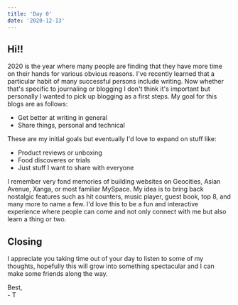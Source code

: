 ```yaml
---
title: 'Day 0'
date: '2020-12-13'
---
```


## Hi!!

2020 is the year where many people are finding that they have more time on their hands for various obvious reasons. I've recently learned that a particular habit of many successful persons include writing. Now whether that's specific to journaling or blogging I don't think it's important but personally I wanted to pick up blogging as a first steps. My goal for this blogs are as follows:

- Get better at writing in general
- Share things, personal and technical


These are my initial goals but eventually I'd love to expand on stuff like:

- Product reviews or unboxing
- Food discoveres or trials
- Just stuff I want to share with everyone

I remember very fond memories of building websites on Geocities, Asian Avenue, Xanga, or most familiar MySpace. My idea is to bring back nostalgic features such as hit counters, music player, guest book, top 8, and many more to name a few. I'd love this to be a fun and interactive experience where people can come and not only connect with me but also learn a thing or two.

## Closing

I appreciate you taking time out of your day to listen to some of my thoughts, hopefully this will grow into something spectacular and I can make some friends along the way.

Best, \
\- T
